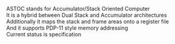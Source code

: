 ASTOC stands for Accumulator/Stack Oriented Computer  
It is a hybrid between Dual Stack and Accumulator architectures  
Additionally it maps the stack and frame areas onto a register file  
And it supports PDP-11 style memory addressing  
Current status is specification  
